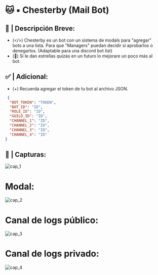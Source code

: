 # 🐱 ▪︎ Chesterby (Mail Bot)
## 📄 | Descripción Breve:
- (</>) Chesterby es un bot con un sistema de modals para "agregar" bots a una lista. Para que "Managers" puedan decidir si aprobarlos o denegarlos. (Adaptable para una discord bot list)
- (🌟) Si le dan estrellas quizás en un futuro lo mejorare un poco más al bot.
## ✅️ | Adicional:
- (+) Recuerda agregar el token de tu bot al archivo JSON.
```json
 {
  "BOT_TOKEN": "TOKEN",
  "BOT_ID": "ID",
  "ROLE_ID": "ID",
  "GUILD_ID": "ID",
  "CHANNEL_1": "ID",
  "CHANNEL_2": "ID",
  "CHANNEL_3": "ID",
  "CHANNEL_4": "ID"
}
```
## 💎 | Capturas:
![cap_1](https://media.discordapp.net/attachments/1037465884769386538/1062855294415282206/Screenshot_20230111-190612_Discord.jpg)
# Modal:
![cap_2](https://media.discordapp.net/attachments/1037465884769386538/1062855294176198776/Screenshot_20230111-190449_Discord.jpg)
# Canal de logs público:
![cap_3](https://media.discordapp.net/attachments/1037465884769386538/1062855293970690108/Screenshot_20230111-190629_Discord.jpg)
# Canal de logs privado:
![cap_4](https://media.discordapp.net/attachments/1037465884769386538/1062855293735804938/Screenshot_20230111-190646_Discord.jpg)